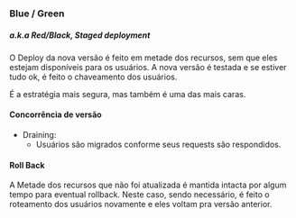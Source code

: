 ### Blue / Green

##### a.k.a Red/Black, Staged deployment

O Deploy da nova versão é feito em metade dos recursos, sem que eles estejam disponíveis para os usuários.
A nova versão é testada e se estiver tudo ok, é feito o chaveamento dos usuários.

É a estratégia mais segura, mas também é uma das mais caras. 

#### Concorrência de versão
* Draining:
    * Usuários são migrados conforme seus requests são respondidos. 
    
#### Roll Back

A Metade dos recursos que não foi atualizada é mantida intacta por algum tempo para eventual rollback. Neste caso, sendo necessário, é feito o roteamento dos usuários novamente e eles voltam pra versão anterior.
    
 
